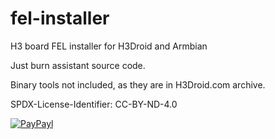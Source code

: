 # fel-installer
H3 board FEL installer for H3Droid and Armbian

Just burn assistant source code.

Binary tools not included, as they are in H3Droid.com archive.

SPDX-License-Identifier: CC-BY-ND-4.0

[![PayPayl](https://img.shields.io/badge/Paypal-Me-yellow.svg)](http://paypal.me/pmpp)
